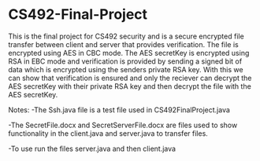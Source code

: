 # CS492-Final-Project

This is the final project for CS492 security and is a secure encrypted file transfer between client and server that provides verification.
The file is encrypted using AES in CBC mode. The AES secretKey is encrypted using RSA in EBC mode and verification is provided by sending a signed bit of data which is encrypted using the senders private RSA key.
With this we can show that verification is ensured and only the reciever can decrypt the AES secretKey with their private RSA key and then decrypt the file with the AES secretKey.

Notes:
-The Ssh.java file is a test file used in CS492FinalProject.java

-The SecretFile.docx and SecretServerFile.docx are files used to show functionality in the client.java and server.java to transfer files.

-To use run the files server.java and then client.java
